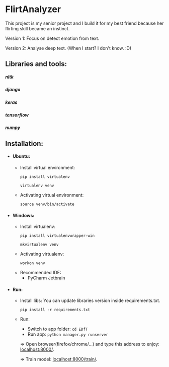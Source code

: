 # FlirtAnalyzer
This project is my senior project and I build it for my best friend because her flirting skill became an instinct.

Version 1: Focus on detect emotion from text. 

Version 2: Analyse deep text. (When I start? I don't know. :D) 

## Libraries and tools:

##### nltk

##### django

##### keras

##### tensorflow

##### numpy

## Installation:

* #### Ubuntu:

    + Install virtual environment:
        ```
        pip install virtualenv
         
        virtualenv venv
        ```

    + Activating virtual environment:
        ```
        source venv/bin/activate
        ```

* #### Windows:
    + Install virtualenv:
        ```
        pip install virtualenvwrapper-win
        
        mkvirtualenv venv
        ```
    + Activating virtualenv:
        ```
        workon venv
        ```
    + Recommended IDE:
        - PyCharm Jetbrain
        
    
* #### Run:
    + Install libs: You can update libraries version inside requirements.txt.
        ```
        pip install -r requirements.txt
        ```
    + Run:
        - Switch to app folder: ```cd EDfT```
        - Run app: ```python manager.py runserver```
        
        => Open browser(firefox/chrome/...) and type this address to enjoy: [localhost:8000/](http://localhost:8000/).
        
        => Train model: [localhost:8000/train/](http://localhost:8000/train/).
         